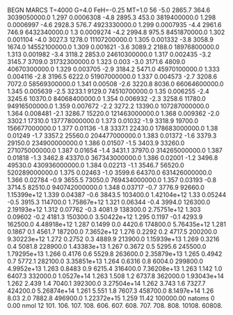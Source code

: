 BEGN
MARCS T=4000 G=4.0 FeH=-0.25 MT=1.0
                  56
-5.0 2865.7 364.6 3039050000.0 1.297 0.0006308 
-4.8 2895.3 453.0 3819400000.0 1.298 0.0006997 
-4.6 2928.3 576.7 4923330000.0 1.299 0.0007935 
-4.4 2961.6 746.9 6432340000.0 1.3 0.0009274 
-4.2 2994.8 975.5 8451870000.0 1.302 0.001104 
-4.0 3027.3 1278.0 11107200000.0 1.305 0.001332 
-3.8 3058.9 1674.0 14552100000.0 1.309 0.001621 
-3.6 3089.2 2188.0 18976800000.0 1.313 0.001982 
-3.4 3118.2 2853.0 24610300000.0 1.317 0.002435 
-3.2 3145.7 3709.0 31732300000.0 1.323 0.003 
-3.0 3171.6 4809.0 40670300000.0 1.329 0.003705 
-2.9 3184.2 5471.0 45970100000.0 1.333 0.004116 
-2.8 3196.5 6222.0 51907000000.0 1.337 0.004573 
-2.7 3208.6 7072.0 58569300000.0 1.341 0.00508 
-2.6 3220.8 8036.0 66064600000.0 1.345 0.005639 
-2.5 3233.1 9129.0 74510700000.0 1.35 0.006255 
-2.4 3245.6 10370.0 84068400000.0 1.354 0.006932 
-2.3 3258.6 11780.0 94916500000.0 1.359 0.007672 
-2.2 3272.2 13390.0 107287000000.0 1.364 0.008481 
-2.1 3286.7 15220.0 121463000000.0 1.368 0.009362 
-2.0 3302.1 17310.0 137778000000.0 1.373 0.01032 
-1.9 3318.9 19700.0 156677000000.0 1.377 0.01136 
-1.8 3337.1 22430.0 178683000000.0 1.38 0.01249 
-1.7 3357.2 25560.0 204477000000.0 1.383 0.01372 
-1.6 3379.3 29150.0 234900000000.0 1.386 0.01507 
-1.5 3403.9 33260.0 271075000000.0 1.387 0.01654 
-1.4 3431.1 37970.0 314265000000.0 1.387 0.01818 
-1.3 3462.8 43370.0 367343000000.0 1.386 0.02001 
-1.2 3496.8 49530.0 430936000000.0 1.384 0.02213 
-1.1 3546.7 56520.0 520289000000.0 1.375 0.02463 
-1.0 3599.6 64370.0 631426000000.0 1.366 0.02784 
-0.9 3655.5 73050.0 769434000000.0 1.357 0.03193 
-0.8 3714.5 82510.0 940742000000.0 1.348 0.03717 
-0.7 3776.9 92660.0 1.15399e+12 1.339 0.04387 
-0.6 3843.5 103400.0 1.42104e+12 1.33 0.05244 
-0.5 3915.3 114700.0 1.75867e+12 1.321 0.06344 
-0.4 3994.0 126300.0 2.19193e+12 1.312 0.07762 
-0.3 4081.9 138300.0 2.75751e+12 1.303 0.09602 
-0.2 4181.3 150300.0 3.50422e+12 1.295 0.1197 
-0.1 4293.9 162500.0 4.48918e+12 1.287 0.1499 
0.0 4420.6 174800.0 5.76435e+12 1.281 0.1867 
0.1 4561.7 187200.0 7.3652e+12 1.276 0.2292 
0.2 4717.5 200200.0 9.30223e+12 1.272 0.2752 
0.3 4889.9 213900.0 1.15939e+13 1.269 0.3216 
0.4 5081.8 228900.0 1.43383e+13 1.267 0.3672 
0.5 5295.6 245500.0 1.79295e+13 1.266 0.4176 
0.6 5529.8 263600.0 2.35879e+13 1.265 0.4942 
0.7 5772.1 282100.0 3.35851e+13 1.264 0.6316 
0.8 6004.0 299800.0 4.9952e+13 1.263 0.8483 
0.9 6215.4 316400.0 7.36208e+13 1.263 1.142 
1.0 6407.3 332000.0 1.0527e+14 1.263 1.508 
1.2 6737.8 362000.0 1.93043e+14 1.262 2.439 
1.4 7040.1 392300.0 3.27504e+14 1.262 3.743 
1.6 7327.7 424200.0 5.26874e+14 1.261 5.551 
1.8 7607.3 458700.0 8.1497e+14 1.26 8.03 
2.0 7882.8 496900.0 1.22372e+15 1.259 11.42 
100000.00
natoms              0      0.00
nmol          12
          101.         106.       107.      108.         606.        607.        608.
          707.         708.       808.    10108.       60808.
